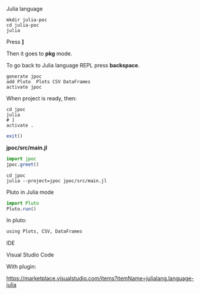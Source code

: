 Julia language

```shell
mkdir julia-poc
cd julia-poc
julia
```

Press **]**

Then it goes to **pkg** mode.

To go back to Julia language REPL press **backspace**.

```shell
generate jpoc
add Pluto  Plots CSV DataFrames
activate jpoc
``` 

When project is ready, then:

```shell
cd jpoc
julia
# ]
activate .
```

```julia
exit()
``` 

**jpoc/src/main.jl**

```julia
import jpoc
jpoc.greet()
``` 

```shell
cd jpoc
julia --project=jpoc jpoc/src/main.jl
```

Pluto in Julia mode

```julia
import Pluto
Pluto.run()
``` 

In pluto:

```sh
using Plots, CSV, DataFrames
```

IDE

Visual Studio Code

With plugin:

https://marketplace.visualstudio.com/items?itemName=julialang.language-julia
